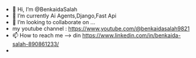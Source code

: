- 👋 Hi, I’m @BenkaidaSalah
- 🌱 I’m currently Ai Agents,Django,Fast Api 
- 💞️ I’m looking to collaborate on ...
- my youtube channel : https://www.youtube.com/@benkaidasalah9821
- 📫 How to reach me -->  din https://www.linkedin.com/in/benkaida-salah-890861233/
- 

<!---
BenkaidaSalah/BenkaidaSalah is a ✨ special ✨ repository because its `README.md` (this file) appears on your GitHub profile.
You can click the Preview link to take a look at your changes.
--->

